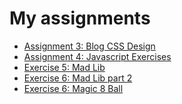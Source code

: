 <html>
<head>
	<meta charset="utf-8">
</head>

<body>
	<h1>My assignments</h1>
	<ul>
   		<li><a href="A3/home.html">Assignment 3: Blog CSS Design</a></li>
		<li><a href="Assign4/index.html">Assignment 4: Javascript Exercises</a></li>
		<li><a href="Exercise5/index.html">Exercise 5: Mad Lib</a></li>
		<li><a href="Exercise6/index.html">Exercise 6: Mad Lib part 2</a></li>
		<li><a href="Exercise6FT/index.html">Exercise 6: Magic 8 Ball</a></li>
   	</ul>
</body>
</html>
